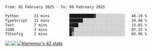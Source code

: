 <!--START_SECTION:waka-->

```txt
From: 01 February 2025 - To: 08 February 2025

Python       21 mins         ███████████▓░░░░░░░░░░░░░   46.19 %
TypeScript   11 mins         ██████░░░░░░░░░░░░░░░░░░░   24.46 %
Text         7 mins          ████░░░░░░░░░░░░░░░░░░░░░   15.65 %
JSON         3 mins          █▓░░░░░░░░░░░░░░░░░░░░░░░   07.25 %
TSConfig     2 mins          █▒░░░░░░░░░░░░░░░░░░░░░░░   05.96 %
```

<!--END_SECTION:waka-->
<a href="https://github.com/anuraghazra/github-readme-stats">
  <img align="left" src="https://github-readme-stats.vercel.app/api?username=Tanesan&count_private=true&show_icons=true" />
<img align="left" src="https://github-readme-stats.vercel.app/api/top-langs/?username=Tanesan" />
</a>

[![ktanemur's 42 stats](https://badge42.vercel.app/api/v2/cl1wslf6s002109l771rng2w8/stats?cursusId=21&coalitionId=62)](https://github.com/JaeSeoKim/badge42)
